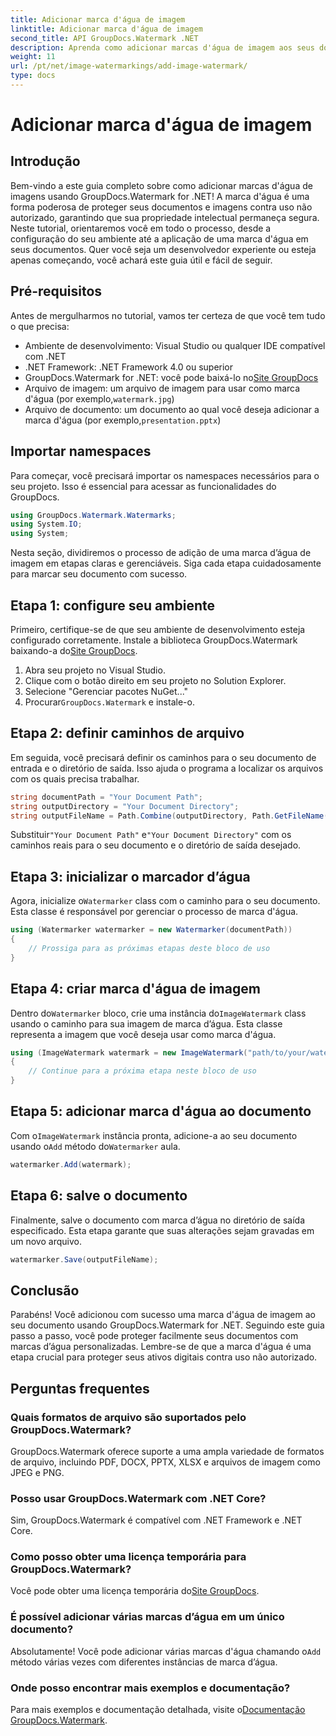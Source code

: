 ```yaml
---
title: Adicionar marca d'água de imagem
linktitle: Adicionar marca d'água de imagem
second_title: API GroupDocs.Watermark .NET
description: Aprenda como adicionar marcas d'água de imagem aos seus documentos usando GroupDocs.Watermark for .NET com nosso tutorial passo a passo detalhado.
weight: 11
url: /pt/net/image-watermarkings/add-image-watermark/
type: docs
---
```

# Adicionar marca d'água de imagem

## Introdução
Bem-vindo a este guia completo sobre como adicionar marcas d'água de imagens usando GroupDocs.Watermark for .NET! A marca d'água é uma forma poderosa de proteger seus documentos e imagens contra uso não autorizado, garantindo que sua propriedade intelectual permaneça segura. Neste tutorial, orientaremos você em todo o processo, desde a configuração do seu ambiente até a aplicação de uma marca d'água em seus documentos. Quer você seja um desenvolvedor experiente ou esteja apenas começando, você achará este guia útil e fácil de seguir.
## Pré-requisitos
Antes de mergulharmos no tutorial, vamos ter certeza de que você tem tudo o que precisa:
- Ambiente de desenvolvimento: Visual Studio ou qualquer IDE compatível com .NET
- .NET Framework: .NET Framework 4.0 ou superior
-  GroupDocs.Watermark for .NET: você pode baixá-lo no[Site GroupDocs](https://releases.groupdocs.com/Watermark/net/)
-  Arquivo de imagem: um arquivo de imagem para usar como marca d'água (por exemplo,`watermark.jpg`)
- Arquivo de documento: um documento ao qual você deseja adicionar a marca d'água (por exemplo,`presentation.pptx`)
## Importar namespaces
Para começar, você precisará importar os namespaces necessários para o seu projeto. Isso é essencial para acessar as funcionalidades do GroupDocs.
```csharp
using GroupDocs.Watermark.Watermarks;
using System.IO;
using System;
```
Nesta seção, dividiremos o processo de adição de uma marca d’água de imagem em etapas claras e gerenciáveis. Siga cada etapa cuidadosamente para marcar seu documento com sucesso.
## Etapa 1: configure seu ambiente
 Primeiro, certifique-se de que seu ambiente de desenvolvimento esteja configurado corretamente. Instale a biblioteca GroupDocs.Watermark baixando-a do[Site GroupDocs](https://releases.groupdocs.com/Watermark/net/).
1. Abra seu projeto no Visual Studio.
2. Clique com o botão direito em seu projeto no Solution Explorer.
3. Selecione "Gerenciar pacotes NuGet..."
4.  Procurar`GroupDocs.Watermark` e instale-o.
## Etapa 2: definir caminhos de arquivo
Em seguida, você precisará definir os caminhos para o seu documento de entrada e o diretório de saída. Isso ajuda o programa a localizar os arquivos com os quais precisa trabalhar.
```csharp
string documentPath = "Your Document Path";
string outputDirectory = "Your Document Directory";
string outputFileName = Path.Combine(outputDirectory, Path.GetFileName(documentPath));
```
 Substituir`"Your Document Path"` e`"Your Document Directory"` com os caminhos reais para o seu documento e o diretório de saída desejado.
## Etapa 3: inicializar o marcador d’água
Agora, inicialize o`Watermarker` class com o caminho para o seu documento. Esta classe é responsável por gerenciar o processo de marca d'água.
```csharp
using (Watermarker watermarker = new Watermarker(documentPath))
{
    // Prossiga para as próximas etapas deste bloco de uso
}
```
## Etapa 4: criar marca d'água de imagem
 Dentro do`Watermarker` bloco, crie uma instância do`ImageWatermark` class usando o caminho para sua imagem de marca d’água. Esta classe representa a imagem que você deseja usar como marca d'água.
```csharp
using (ImageWatermark watermark = new ImageWatermark("path/to/your/watermark.jpg"))
{
    // Continue para a próxima etapa neste bloco de uso
}
```
## Etapa 5: adicionar marca d'água ao documento
 Com o`ImageWatermark` instância pronta, adicione-a ao seu documento usando o`Add` método do`Watermarker` aula.
```csharp
watermarker.Add(watermark);
```
## Etapa 6: salve o documento
Finalmente, salve o documento com marca d’água no diretório de saída especificado. Esta etapa garante que suas alterações sejam gravadas em um novo arquivo.
```csharp
watermarker.Save(outputFileName);
```
## Conclusão
Parabéns! Você adicionou com sucesso uma marca d'água de imagem ao seu documento usando GroupDocs.Watermark for .NET. Seguindo este guia passo a passo, você pode proteger facilmente seus documentos com marcas d’água personalizadas. Lembre-se de que a marca d'água é uma etapa crucial para proteger seus ativos digitais contra uso não autorizado.

## Perguntas frequentes
### Quais formatos de arquivo são suportados pelo GroupDocs.Watermark?
GroupDocs.Watermark oferece suporte a uma ampla variedade de formatos de arquivo, incluindo PDF, DOCX, PPTX, XLSX e arquivos de imagem como JPEG e PNG.
### Posso usar GroupDocs.Watermark com .NET Core?
Sim, GroupDocs.Watermark é compatível com .NET Framework e .NET Core.
### Como posso obter uma licença temporária para GroupDocs.Watermark?
 Você pode obter uma licença temporária do[Site GroupDocs](https://purchase.groupdocs.com/temporary-license/).
### É possível adicionar várias marcas d’água em um único documento?
 Absolutamente! Você pode adicionar várias marcas d'água chamando o`Add` método várias vezes com diferentes instâncias de marca d’água.
### Onde posso encontrar mais exemplos e documentação?
 Para mais exemplos e documentação detalhada, visite o[Documentação GroupDocs.Watermark](https://tutorials.groupdocs.com/Watermark/net/).